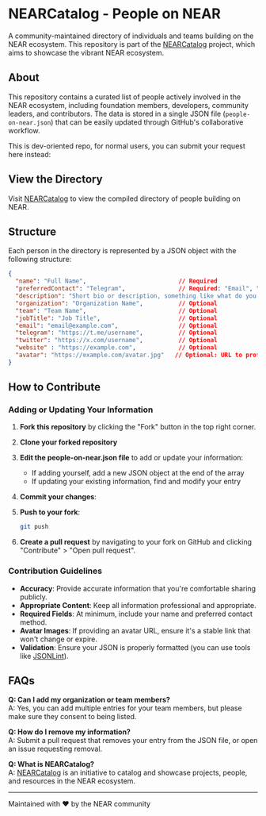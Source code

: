 # NEARCatalog - People on NEAR

A community-maintained directory of individuals and teams building on the NEAR ecosystem. This repository is part of the [NEARCatalog](https://nearcatalog.xyz) project, which aims to showcase the vibrant NEAR ecosystem.

## About

This repository contains a curated list of people actively involved in the NEAR ecosystem, including foundation members, developers, community leaders, and contributors. The data is stored in a single JSON file (`people-on-near.json`) that can be easily updated through GitHub's collaborative workflow.

This is dev-oriented repo, for normal users, you can submit your request here instead:  

## View the Directory

Visit [NEARCatalog](https://nearcatalog.xyz/people) to view the compiled directory of people building on NEAR.

## Structure

Each person in the directory is represented by a JSON object with the following structure:

```json
{
  "name": "Full Name",                          // Required
  "preferredContact": "Telegram",               // Required: "Email", "Telegram", "X", etc.
  "description": "Short bio or description, something like what do you do, reason to contact you...",    // Required
  "organization": "Organization Name",          // Optional
  "team": "Team Name",                          // Optional
  "jobTitle": "Job Title",                      // Optional
  "email": "email@example.com",                 // Optional
  "telegram": "https://t.me/username",          // Optional
  "twitter": "https://x.com/username",          // Optional
  "website" : "https://example.com", 			// Optional
  "avatar": "https://example.com/avatar.jpg"   // Optional: URL to profile image
}
```

## How to Contribute

### Adding or Updating Your Information

1. **Fork this repository** by clicking the "Fork" button in the top right corner.

2. **Clone your forked repository** 

3. **Edit the people-on-near.json file** to add or update your information:
   - If adding yourself, add a new JSON object at the end of the array
   - If updating your existing information, find and modify your entry

4. **Commit your changes**:

5. **Push to your fork**:
   ```bash
   git push
   ```

6. **Create a pull request** by navigating to your fork on GitHub and clicking "Contribute" > "Open pull request".

### Contribution Guidelines

- **Accuracy**: Provide accurate information that you're comfortable sharing publicly.
- **Appropriate Content**: Keep all information professional and appropriate.
- **Required Fields**: At minimum, include your name and preferred contact method.
- **Avatar Images**: If providing an avatar URL, ensure it's a stable link that won't change or expire.
- **Validation**: Ensure your JSON is properly formatted (you can use tools like [JSONLint](https://jsonlint.com/)).

## FAQs

**Q: Can I add my organization or team members?**  
A: Yes, you can add multiple entries for your team members, but please make sure they consent to being listed.

**Q: How do I remove my information?**  
A: Submit a pull request that removes your entry from the JSON file, or open an issue requesting removal.

**Q: What is NEARCatalog?**  
A: [NEARCatalog](https://nearcatalog.xyz) is an initiative to catalog and showcase projects, people, and resources in the NEAR ecosystem.

---

Maintained with ❤️ by the NEAR community